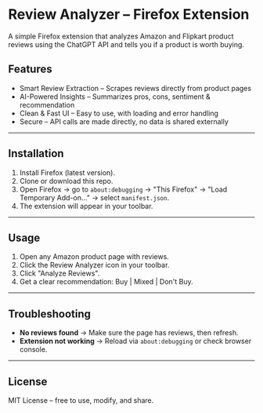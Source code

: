 # Review Analyzer – Firefox Extension  

A simple Firefox extension that analyzes Amazon and Flipkart product reviews using the ChatGPT API and tells you if a product is worth buying.  

## Features  
- Smart Review Extraction – Scrapes reviews directly from product pages  
- AI-Powered Insights – Summarizes pros, cons, sentiment & recommendation   
- Clean & Fast UI – Easy to use, with loading and error handling  
- Secure – API calls are made directly, no data is shared externally  

---

## Installation  

1. Install Firefox (latest version).  
2. Clone or download this repo.  
3. Open Firefox → go to `about:debugging` → "This Firefox" → "Load Temporary Add-on..." → select `manifest.json`.  
4. The extension will appear in your toolbar.  

---

## Usage  

1. Open any Amazon  product page with reviews.  
2. Click the Review Analyzer icon in your toolbar.  
3. Click "Analyze Reviews".  
4. Get a clear recommendation: Buy | Mixed | Don't Buy.  

---

## Troubleshooting  

- **No reviews found** → Make sure the page has reviews, then refresh.  
- **Extension not working** → Reload via `about:debugging` or check browser console.  

---

## License  

MIT License – free to use, modify, and share.  
